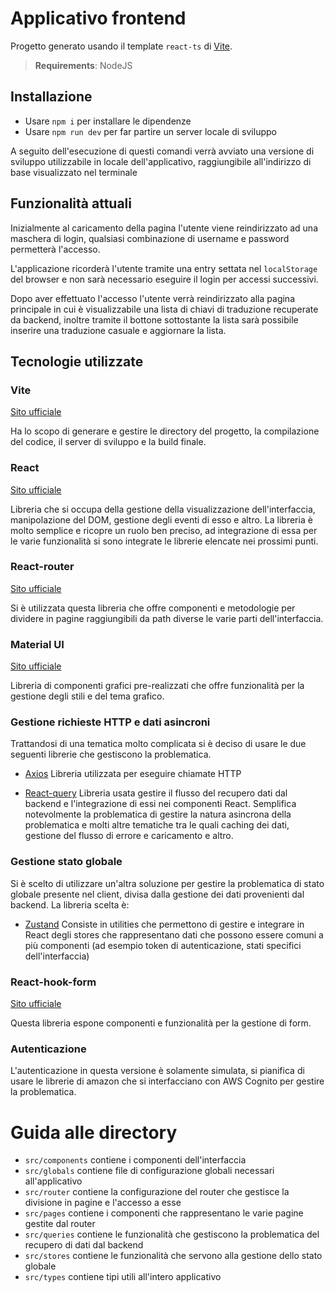 # Applicativo frontend

Progetto generato usando il template `react-ts` di [Vite](https://vitejs.dev/).

> **Requirements**: NodeJS

## Installazione

- Usare `npm i` per installare le dipendenze
- Usare `npm run dev` per far partire un server locale di sviluppo

A seguito dell'esecuzione di questi comandi verrà avviato una versione di sviluppo utilizzabile in locale dell'applicativo,
raggiungibile all'indirizzo di base visualizzato nel terminale

## Funzionalità attuali

Inizialmente al caricamento della pagina l'utente viene reindirizzato ad una maschera di login, qualsiasi combinazione di username e password permetterà l'accesso.

L'applicazione ricorderà l'utente tramite una entry settata nel `localStorage` del browser e non sarà necessario eseguire il login per accessi successivi.

Dopo aver effettuato l'accesso l'utente verrà reindirizzato alla pagina principale in cui è visualizzabile una lista di chiavi di traduzione recuperate da backend, inoltre tramite il bottone sottostante la lista sarà possibile inserire una traduzione casuale e aggiornare la lista.

## Tecnologie utilizzate

### Vite

[Sito ufficiale](https://vitejs.dev/)

Ha lo scopo di generare e gestire le directory del progetto, la compilazione del codice, il server di sviluppo e la build finale.

### React

[Sito ufficiale](https://it.reactjs.org/)

Libreria che si occupa della gestione della visualizzazione dell'interfaccia, manipolazione del DOM, gestione degli eventi di esso e altro.
La libreria è molto semplice e ricopre un ruolo ben preciso, ad integrazione di essa per le varie funzionalità si sono integrate le librerie elencate nei prossimi punti.

### React-router

[Sito ufficiale](https://reactrouter.com/en/main)

Si è utilizzata questa libreria che offre componenti e metodologie per dividere in pagine raggiungibili da path diverse le varie parti dell'interfaccia.

### Material UI

[Sito ufficiale](https://mui.com/)

Libreria di componenti grafici pre-realizzati che offre funzionalità per la gestione degli stili e del tema grafico.

### Gestione richieste HTTP e dati asincroni

Trattandosi di una tematica molto complicata si è deciso di usare le due seguenti librerie che gestiscono la problematica.

- [Axios](https://axios-http.com/docs/intro/) Libreria utilizzata per eseguire chiamate HTTP

- [React-query](https://react-query-v3.tanstack.com/) Libreria usata gestire il flusso del recupero dati dal backend e l'integrazione di essi nei componenti React. Semplifica notevolmente la problematica di gestire la natura asincrona della problematica e molti altre tematiche tra le quali caching dei dati, gestione del flusso di errore e caricamento e altro.

### Gestione stato globale

Si è scelto di utilizzare un'altra soluzione per gestire la problematica di stato globale presente nel client, divisa dalla gestione dei dati provenienti dal backend. La libreria scelta è:

- [Zustand](https://github.com/pmndrs/zustand) Consiste in utilities che permettono di gestire e integrare in React degli stores che rappresentano dati che possono essere comuni a più componenti (ad esempio token di autenticazione, stati specifici dell'interfaccia)

### React-hook-form

[Sito ufficiale](https://react-hook-form.com/)

Questa libreria espone componenti e funzionalità per la gestione di form.

### Autenticazione

L'autenticazione in questa versione è solamente simulata, si pianifica di usare le librerie di amazon che si interfacciano con AWS Cognito per gestire la problematica.

# Guida alle directory

- `src/components` contiene i componenti dell'interfaccia
- `src/globals` contiene file di configurazione globali necessari all'applicativo
- `src/router` contiene la configurazione del router che gestisce la divisione in pagine e l'accesso a esse
- `src/pages` contiene i componenti che rappresentano le varie pagine gestite dal router
- `src/queries` contiene le funzionalità che gestiscono la problematica del recupero di dati dal backend
- `src/stores` contiene le funzionalità che servono alla gestione dello stato globale
- `src/types` contiene tipi utili all'intero applicativo
